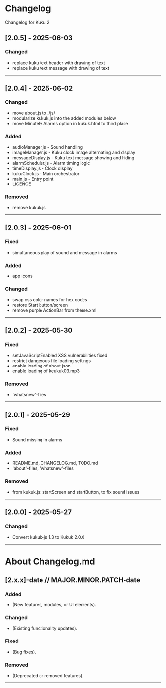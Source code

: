 # Changelog
Changelog for Kuku 2

## [2.0.5] - 2025-06-03
### Changed
- replace kuku text header with drawing of text
- replace kuku text message with drawing of text

---

## [2.0.4] - 2025-06-02
### Changed
- move about.js to ./js/
- modularize kukuk.js into the added modules below
- move Minutely Alarms option in kukuk.html to third place
### Added
- audioManager.js - Sound handling
- imageManager.js - Kuku clock image alternating and display
- messageDisplay.js - Kuku text message showing and hiding
- alarmScheduler.js - Alarm timing logic
- timeDisplay.js - Clock display
- kukuClock.js - Main orchestrator
- main.js - Entry point
- LICENCE
### Removed
- remove kukuk.js

---

## [2.0.3] - 2025-06-01
### Fixed
- simultaneous play of sound and message in alarms
### Added
- app icons
### Changed
- swap css color names for hex codes
- restore Start button/screen
- remove purple ActionBar from theme.xml

---

## [2.0.2] - 2025-05-30
### Fixed
- setJavaScriptEnabled XSS vulnerabilities fixed
- restrict dangerous file loading settings
- enable loading of about.json
- enable loading of keukuk03.mp3
### Removed
- 'whatsnew'-files

---

## [2.0.1] - 2025-05-29
### Fixed
- Sound missing in alarms
### Added
- README.md, CHANGELOG.md, TODO.md
- 'about'-files, 'whatsnew'-files
### Removed
- from kukuk.js: startScreen and startButton, to fix sound issues

---

## [2.0.0] - 2025-05-27
### Changed
- Convert kukuk-js 1.3 to Kukuk 2.0.0

---


# About Changelog.md

## [2.x.x]-date  // MAJOR.MINOR.PATCH-date
### Added
- (New features, modules, or UI elements).
### Changed
- (Existing functionality updates).
### Fixed
- (Bug fixes).
### Removed
- (Deprecated or removed features).

---

